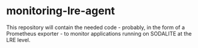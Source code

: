 # monitoring-lre-agent

This repository will contain the needed code - probably, in the form of a Prometheus exporter - to monitor applications running on SODALITE at the LRE level.
 
